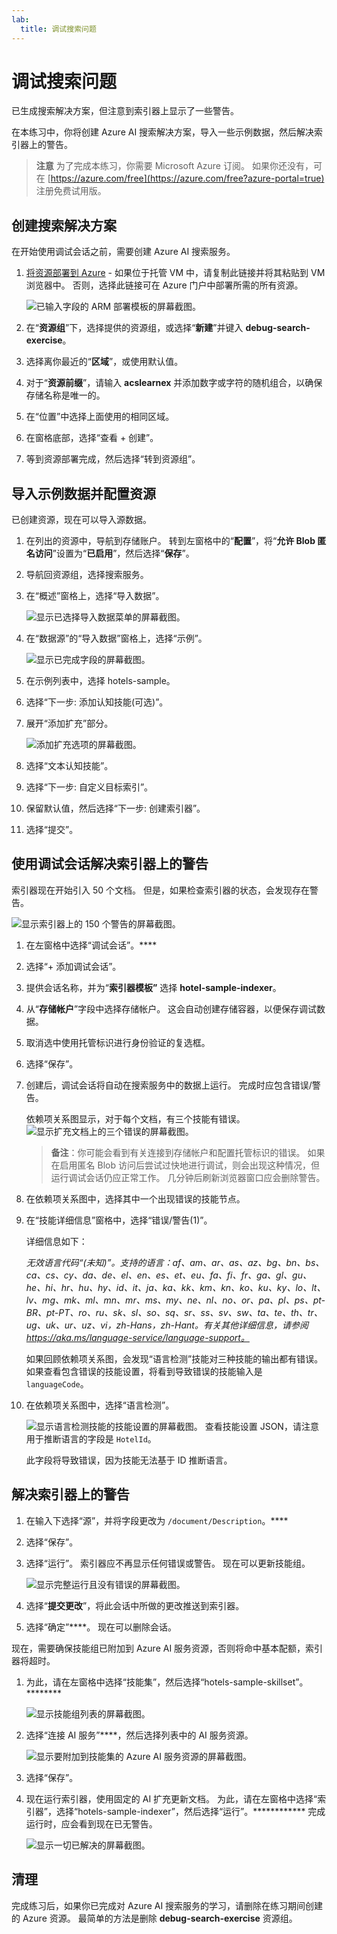 ```yaml
---
lab:
  title: 调试搜索问题
---
```


# 调试搜索问题

已生成搜索解决方案，但注意到索引器上显示了一些警告。

在本练习中，你将创建 Azure AI 搜索解决方案，导入一些示例数据，然后解决索引器上的警告。

> **注意** 为了完成本练习，你需要 Microsoft Azure 订阅。 如果你还没有，可在 [https://azure.com/free](https://azure.com/free?azure-portal=true) 注册免费试用版。

## 创建搜索解决方案

在开始使用调试会话之前，需要创建 Azure AI 搜索服务。

1. [将资源部署到 Azure](https://portal.azure.com/#create/Microsoft.Template/uri/https%3A%2F%2Fraw.githubusercontent.com%2FMicrosoftLearning%2Fmslearn-knowledge-mining%2Fmain%2FLabfiles%2F08-debug-search%2Fazuredeploy.json) - 如果位于托管 VM 中，请复制此链接并将其粘贴到 VM 浏览器中。 否则，选择此链接可在 Azure 门户中部署所需的所有资源。

    ![已输入字段的 ARM 部署模板的屏幕截图。](../media/08-media/arm-template-deployment.png)

1. 在“**资源组**”下，选择提供的资源组，或选择“**新建**”并键入 **debug-search-exercise**。
1. 选择离你最近的“**区域**”，或使用默认值。
1. 对于“**资源前缀**”，请输入 **acslearnex** 并添加数字或字符的随机组合，以确保存储名称是唯一的。
1. 在“位置”中选择上面使用的相同区域。
1. 在窗格底部，选择“查看 + 创建”。
1. 等到资源部署完成，然后选择“转到资源组”。

## 导入示例数据并配置资源

已创建资源，现在可以导入源数据。

1. 在列出的资源中，导航到存储账户。 转到左窗格中的“**配置**”，将“**允许 Blob 匿名访问**”设置为“**已启用**”，然后选择“**保存**”。
1. 导航回资源组，选择搜索服务。
1. 在“概述”窗格上，选择“导入数据”。

      ![显示已选择导入数据菜单的屏幕截图。](../media/08-media/import-data.png)

1. 在“数据源”的“导入数据”窗格上，选择“示例”。

      ![显示已完成字段的屏幕截图。](../media/08-media/import-data-selection-screen-small.png)

1. 在示例列表中，选择 hotels-sample。
1. 选择“下一步: 添加认知技能(可选)”。
1. 展开“添加扩充”部分。

    ![添加扩充选项的屏幕截图。](../media/08-media/add-enrichments.png)

1. 选择“文本认知技能”。
1. 选择“下一步: 自定义目标索引”。
1. 保留默认值，然后选择“下一步: 创建索引器”。
1. 选择“提交”。

## 使用调试会话解决索引器上的警告

索引器现在开始引入 50 个文档。 但是，如果检查索引器的状态，会发现存在警告。

![显示索引器上的 150 个警告的屏幕截图。](../media/08-media/indexer-warnings.png)

1. 在左窗格中选择“调试会话”。****
1. 选择“+ 添加调试会话”。
1. 提供会话名称，并为“**索引器模板”** 选择 **hotel-sample-indexer**。
1. 从“**存储帐户**”字段中选择存储帐户。 这会自动创建存储容器，以便保存调试数据。
1. 取消选中使用托管标识进行身份验证的复选框。
1. 选择“保存”。
1. 创建后，调试会话将自动在搜索服务中的数据上运行。 完成时应包含错误/警告。

    依赖项关系图显示，对于每个文档，有三个技能有错误。
    ![显示扩充文档上的三个错误的屏幕截图。](../media/08-media/debug-session-errors.png)

    > **备注**：你可能会看到有关连接到存储帐户和配置托管标识的错误。 如果在启用匿名 Blob 访问后尝试过快地进行调试，则会出现这种情况，但运行调试会话仍应正常工作。 几分钟后刷新浏览器窗口应会删除警告。

1. 在依赖项关系图中，选择其中一个出现错误的技能节点。
1. 在“技能详细信息”窗格中，选择“错误/警告(1)”。

    详细信息如下：

    *无效语言代码“(未知)”。支持的语言：af、am、ar、as、az、bg、bn、bs、ca、cs、cy、da、de、el、en、es、et、eu、fa、fi、fr、ga、gl、gu、he、hi、hr、hu、hy、id、it、ja、ka、kk、km、kn、ko、ku、ky、lo、lt、lv、mg、mk、ml、mn、mr、ms、my、ne、nl、no、or、pa、pl、ps、pt-BR、pt-PT、ro、ru、sk、sl、so、sq、sr、ss、sv、sw、ta、te、th、tr、ug、uk、ur、uz、vi，zh-Hans，zh-Hant。有关其他详细信息，请参阅 https://aka.ms/language-service/language-support。*

    如果回顾依赖项关系图，会发现“语言检测”技能对三种技能的输出都有错误。 如果查看包含错误的技能设置，将看到导致错误的技能输入是 `languageCode`。

1. 在依赖项关系图中，选择“语言检测”。

    ![显示语言检测技能的技能设置的屏幕截图。](../media/08-media/language-detection-skill-settings.png)
    查看技能设置 JSON，请注意用于推断语言的字段是 `HotelId`。

    此字段将导致错误，因为技能无法基于 ID 推断语言。

## 解决索引器上的警告

1. 在输入下选择“源”，并将字段更改为 `/document/Description`。****
1. 选择“保存”。
1. 选择“运行”。 索引器应不再显示任何错误或警告。 现在可以更新技能组。

    ![显示完整运行且没有错误的屏幕截图。](../media/08-media/debug-session-complete.png)
   
1. 选择“**提交更改**”，将此会话中所做的更改推送到索引器。
1. 选择“确定”****。 现在可以删除会话。

现在，需要确保技能组已附加到 Azure AI 服务资源，否则将命中基本配额，索引器将超时。 

1. 为此，请在左窗格中选择“技能集”，然后选择“hotels-sample-skillset”。********

    ![显示技能组列表的屏幕截图。](../media/08-media/update-skillset.png)
1. 选择“连接 AI 服务”****，然后选择列表中的 AI 服务资源。

    ![显示要附加到技能集的 Azure AI 服务资源的屏幕截图。](../media/08-media/skillset-attach-service.png)
1. 选择“保存”。

1. 现在运行索引器，使用固定的 AI 扩充更新文档。 为此，请在左窗格中选择“索引器”，选择“hotels-sample-indexer”，然后选择“运行”。************  完成运行时，应会看到现在已无警告。

    ![显示一切已解决的屏幕截图。](../media/08-media/warnings-fixed-indexer.png)

## 清理

 完成练习后，如果你已完成对 Azure AI 搜索服务的学习，请删除在练习期间创建的 Azure 资源。 最简单的方法是删除 **debug-search-exercise** 资源组。
